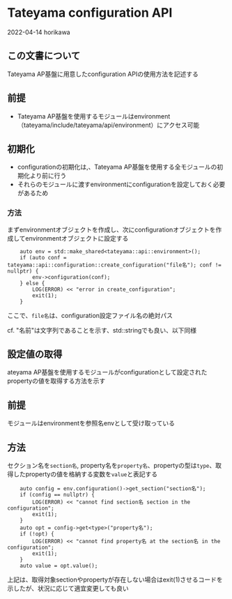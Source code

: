 # Tateyama configuration API

2022-04-14 horikawa

## この文書について

Tateyama AP基盤に用意したconfiguration APIの使用方法を記述する

## 前提

- Tateyama AP基盤を使用するモジュールはenvironment（tateyama/include/tateyama/api/environment）にアクセス可能

## 初期化
- configurationの初期化は,、Tateyama AP基盤を使用する全モジュールの初期化より前に行う
- それらのモジュールに渡すenvironmentにconfigurationを設定しておく必要があるため

### 方法
まずenvironmentオブジェクトを作成し、次にconfigurationオブジェクトを作成してenvironmentオブジェクトに設定する
```
    auto env = std::make_shared<tateyama::api::environment>();
    if (auto conf = tateyama::api::configuration::create_configuration("file名"); conf != nullptr) {
        env->configuration(conf);
    } else {
        LOG(ERROR) << "error in create_configuration";
        exit(1);
    }
```
ここで、```file名```は、configuration設定ファイル名の絶対パス

cf. "名前"は文字列であることを示す、std::stringでも良い、以下同様

## 設定値の取得
ateyama AP基盤を使用するモジュールがconfigurationとして設定されたpropertyの値を取得する方法を示す

## 前提
モジュールはenvironmentを参照名envとして受け取っている

## 方法
セクション名を```section名```, property名を```property名```、propertyの型は```type```、取得したpropertyの値を格納する変数を```value```と表記する
```
    auto config = env.configuration()->get_section("section名");
    if (config == nullptr) {
        LOG(ERROR) << "cannot find section名 section in the configuration";
        exit(1);
    }
    auto opt = config->get<type>("property名");
    if (!opt) {
        LOG(ERROR) << "cannot find property名 at the section名 in the configuration";
        exit(1);
    }
    auto value = opt.value();
```
上記は、取得対象sectionやpropertyが存在しない場合はexit(1)させるコードを示したが、状況に応じて適宜変更しても良い
